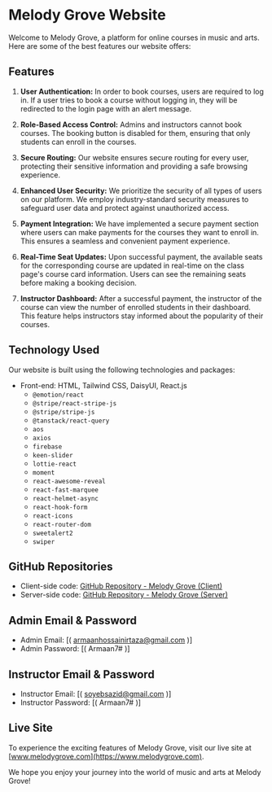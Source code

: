 # Melody Grove Website

Welcome to Melody Grove, a platform for online courses in music and arts. Here are some of the best features our website offers:

## Features

1. **User Authentication:** In order to book courses, users are required to log in. If a user tries to book a course without logging in, they will be redirected to the login page with an alert message.

2. **Role-Based Access Control:** Admins and instructors cannot book courses. The booking button is disabled for them, ensuring that only students can enroll in the courses.

3. **Secure Routing:** Our website ensures secure routing for every user, protecting their sensitive information and providing a safe browsing experience.

4. **Enhanced User Security:** We prioritize the security of all types of users on our platform. We employ industry-standard security measures to safeguard user data and protect against unauthorized access.

5. **Payment Integration:** We have implemented a secure payment section where users can make payments for the courses they want to enroll in. This ensures a seamless and convenient payment experience.

6. **Real-Time Seat Updates:** Upon successful payment, the available seats for the corresponding course are updated in real-time on the class page's course card information. Users can see the remaining seats before making a booking decision.

7. **Instructor Dashboard:** After a successful payment, the instructor of the course can view the number of enrolled students in their dashboard. This feature helps instructors stay informed about the popularity of their courses.

## Technology Used

Our website is built using the following technologies and packages:

- Front-end: HTML, Tailwind CSS, DaisyUI, React.js
  - `@emotion/react`
  - `@stripe/react-stripe-js`
  - `@stripe/stripe-js`
  - `@tanstack/react-query`
  - `aos`
  - `axios`
  - `firebase`
  - `keen-slider`
  - `lottie-react`
  - `moment`
  - `react-awesome-reveal`
  - `react-fast-marquee`
  - `react-helmet-async`
  - `react-hook-form`
  - `react-icons`
  - `react-router-dom`
  - `sweetalert2`
  - `swiper`

## GitHub Repositories

- Client-side code: [GitHub Repository - Melody Grove (Client)](https://github.com/your-username/melody-grove-client)
- Server-side code: [GitHub Repository - Melody Grove (Server)](https://github.com/your-username/melody-grove-server)

## Admin Email & Password

- Admin Email: [( armaanhossainirtaza@gmail.com )]
- Admin Password: [( Armaan7# )]

## Instructor Email & Password

- Instructor Email: [( soyebsazid@gmail.com )]
- Instructor Password: [( Armaan7# )]

## Live Site

To experience the exciting features of Melody Grove, visit our live site at [www.melodygrove.com](https://www.melodygrove.com).

We hope you enjoy your journey into the world of music and arts at Melody Grove!
